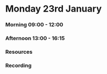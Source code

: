 # Monday 23rd January

### Morning 09:00 - 12:00
 


### Afternoon 13:00 - 16:15



### Resources



### Recording